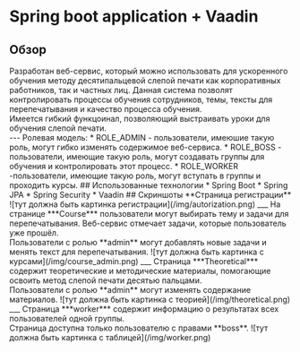# Spring boot application + Vaadin
## Обзор ##
<div>Разработан веб-сервис, который можно использовать для ускоренного обучения методу десятипальцевой слепой печати как корпоративных работников,
так и частных лиц. Данная система позволят контролировать процессы обучения
сотрудников, темы, тексты для перепечатывания и качество процесса обучения. </br>
Имеется гибкий функцоинал, позволяющий выстраивать уроки для обучения слепой печати.</div>
---
Ролевая модель:
* ROLE_ADMIN - пользователи, имеюшие такую роль, могут гибко изменять содержимое веб-сервиса.
* ROLE_BOSS - пользователи, имеющие такую роль, могут создавать группы для обучения и контролировать этот процесс.
* ROLE_WORKER -пользователи, имеющие такую роль, могут вступать в группы и проходить курсы.
## Использованные технологии
* Spring Boot
* Spring JPA
* Spring Security
* Vaadin
## Скриншоты
**Страница регистрации**
![тут должна быть картинка регистрации](/img/autorization.png)
___
На странице ***Course*** пользователи могут выбирать тему и задачи для перепечатывания. Веб-сервис отмечает задачи, которые пользователь уже прошёл. </br>
Пользователи с ролью **admin** могут добавлять новые задачи и менять текст для перепечатывания.
![тут должна быть картинка с курсами](/img/course_admin.png)
___
Страница ***Theoretical*** содержит теоретические и методические материалы, помогающие освоить метод слепой печати десятью пальцами.</br>
Пользователи с ролью **admin** могут изменять содержание материалов.
![тут должна быть картинка с теорией](/img/theoretical.png)
___
Страница ***worker*** содержит информацию о результатах всех пользователей одной группы.</br>
Страница доступна только пользователю с правами **boss**.
![тут должна быть картинка с таблицей](/img/worker.png)